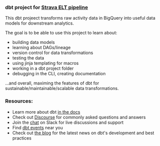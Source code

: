 ### dbt project for [Strava ELT pipeline](https://github.com/jairus-m/StravaETLPipeline)

This dbt projeect transforms raw activity data in BigQuery into useful data models for downstream analytics. 

The goal is to be able to use this project to learn about:
- building data models
- learning about DAGs/lineage
- version control for data transformations
- testing the data
- using jinja templating for macros
- working in a dbt project folder
- debugging in the CLI, creating documentation

...and overall, maximing the features of dbt for sustainable/maintainable/scalable data transformations.

### Resources:
- Learn more about dbt [in the docs](https://docs.getdbt.com/docs/introduction)
- Check out [Discourse](https://discourse.getdbt.com/) for commonly asked questions and answers
- Join the [chat](https://community.getdbt.com/) on Slack for live discussions and support
- Find [dbt events](https://events.getdbt.com) near you
- Check out [the blog](https://blog.getdbt.com/) for the latest news on dbt's development and best practices
